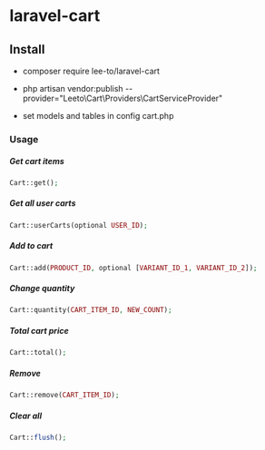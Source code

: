 # laravel-cart

## Install
- composer require lee-to/laravel-cart

- php artisan vendor:publish --provider="Leeto\Cart\Providers\CartServiceProvider"

- set models and tables in config cart.php

### Usage

##### Get cart items

```php
Cart::get();
```

##### Get all user carts

```php
Cart::userCarts(optional USER_ID);
```

##### Add to cart

```php
Cart::add(PRODUCT_ID, optional [VARIANT_ID_1, VARIANT_ID_2]);
```

##### Change quantity

```php
Cart::quantity(CART_ITEM_ID, NEW_COUNT);
```
##### Total cart price

```php
Cart::total();
```

##### Remove

```php
Cart::remove(CART_ITEM_ID);
```

##### Clear all

```php
Cart::flush();
```
